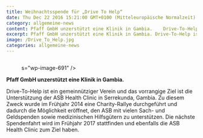 ```yaml
---
title: Weihnachtsspende für „Drive To Help“
date: Thu Dec 22 2016 15:21:00 GMT+0100 (Mitteleuropäische Normalzeit)
category: allgemeine-news
content: Pfaff GmbH unzerstützt eine Klinik in Gambia.    Drive-To-Help ist ein gemeinnütziger Verein und das vorrangige Ziel ist die Unterstützung der ASB Health Clinic in Serrekunda, Gambia. Zu diesem Zweck wurde im Frühjahr 2014 eine Charity-Rallye durchgeführt und dadurch die Möglichkeit eröffnet, den ASB mit vielen Sach- und Geldspenden sowie medizinischen Hilfsgütern zu unterstützen. Die nächste Spendenfahrt wird im Frühjahr 2017 stattfinden und ebenfalls die ASB Health Clinic zum Ziel haben.
excerpt: Pfaff GmbH unzerstützt eine Klinik in Gambia. Drive-To-Help ist ein gemeinnütziger Verein und das vorrangige Ziel ist die Unterstützung der ASB Health Clinic in Serrekunda, …
image: /Drive_To_Help.jpg
categories: allgemeine-news
---
```


<figure class="wp-block-image size-large"><img loading="lazy"   src="/Drive_To_Help.jpg" alt="" clas

<!--more-->

s="wp-image-691"   /></figure>



<strong>Pfaff GmbH unzerstützt eine Klinik in Gambia.</strong></p>



<p>Drive-To-Help ist ein gemeinnütziger Verein und das vorrangige Ziel ist die Unterstützung der ASB Health Clinic in Serrekunda, Gambia. Zu diesem Zweck wurde im Frühjahr 2014 eine Charity-Rallye durchgeführt und dadurch die Möglichkeit eröffnet, den ASB mit vielen Sach- und Geldspenden sowie medizinischen Hilfsgütern zu unterstützen. Die nächste Spendenfahrt wird im Frühjahr 2017 stattfinden und ebenfalls die ASB Health Clinic zum Ziel haben.</p>

